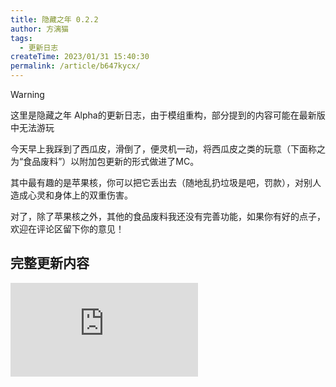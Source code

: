 ```yaml
---
title: 隐藏之年 0.2.2
author: 方漓猫
tags:
  - 更新日志
createTime: 2023/01/31 15:40:30
permalink: /article/b647kycx/
---
```

> [!WARNING]
> 这里是隐藏之年 Alpha的更新日志，由于模组重构，部分提到的内容可能在最新版中无法游玩

今天早上我踩到了西瓜皮，滑倒了，便灵机一动，将西瓜皮之类的玩意（下面称之为“食品废料”）以附加包更新的形式做进了MC。

其中最有趣的是苹果核，你可以把它丢出去（随地乱扔垃圾是吧，罚款），对别人造成心灵和身体上的双重伤害。

对了，除了苹果核之外，其他的食品废料我还没有完善功能，如果你有好的点子，欢迎在评论区留下你的意见！


## 完整更新内容
![日志](https://ip.klpbbs.com/attach.php?id=/forum/202301/31/153416vddxt5orx35arr55.png)
